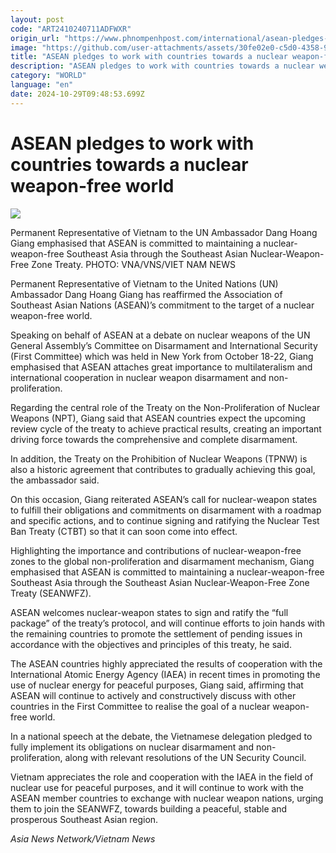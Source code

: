 ```yaml
---
layout: post
code: "ART2410240711ADFWXR"
origin_url: "https://www.phnompenhpost.com/international/asean-pledges-to-work-with-countries-towards-a-nuclear-weapon-free-world"
image: "https://github.com/user-attachments/assets/30fe02e0-c5d0-4358-9683-885b3d7f1769"
title: "ASEAN pledges to work with countries towards a nuclear weapon-free world"
description: "​​ASEAN pledges to work with countries towards a nuclear weapon-free world​"
category: "WORLD"
language: "en"
date: 2024-10-29T09:48:53.699Z
---
```


# ASEAN pledges to work with countries towards a nuclear weapon-free world

![](https://github.com/user-attachments/assets/b2e1645c-a886-4390-a980-5c2c3b6c8db9)

Permanent Representative of Vietnam to the UN Ambassador Dang Hoang Giang emphasised that ASEAN is committed to maintaining a nuclear-weapon-free Southeast Asia through the Southeast Asian Nuclear-Weapon-Free Zone Treaty. PHOTO: VNA/VNS/VIET NAM NEWS

Permanent Representative of Vietnam to the United Nations (UN) Ambassador Dang Hoang Giang has reaffirmed the Association of Southeast Asian Nations (ASEAN)’s commitment to the target of a nuclear weapon-free world.

Speaking on behalf of ASEAN at a debate on nuclear weapons of the UN General Assembly’s Committee on Disarmament and International Security (First Committee) which was held in New York from October 18-22, Giang emphasised that ASEAN attaches great importance to multilateralism and international cooperation in nuclear weapon disarmament and non-proliferation.

Regarding the central role of the Treaty on the Non-Proliferation of Nuclear Weapons (NPT), Giang said that ASEAN countries expect the upcoming review cycle of the treaty to achieve practical results, creating an important driving force towards the comprehensive and complete disarmament.

In addition, the Treaty on the Prohibition of Nuclear Weapons (TPNW) is also a historic agreement that contributes to gradually achieving this goal, the ambassador said.

On this occasion, Giang reiterated ASEAN’s call for nuclear-weapon states to fulfill their obligations and commitments on disarmament with a roadmap and specific actions, and to continue signing and ratifying the Nuclear Test Ban Treaty (CTBT) so that it can soon come into effect.

Highlighting the importance and contributions of nuclear-weapon-free zones to the global non-proliferation and disarmament mechanism, Giang emphasised that ASEAN is committed to maintaining a nuclear-weapon-free Southeast Asia through the Southeast Asian Nuclear-Weapon-Free Zone Treaty (SEANWFZ).

ASEAN welcomes nuclear-weapon states to sign and ratify the “full package” of the treaty’s protocol, and will continue efforts to join hands with the remaining countries to promote the settlement of pending issues in accordance with the objectives and principles of this treaty, he said.

The ASEAN countries highly appreciated the results of cooperation with the International Atomic Energy Agency (IAEA) in recent times in promoting the use of nuclear energy for peaceful purposes, Giang said, affirming that ASEAN will continue to actively and constructively discuss with other countries in the First Committee to realise the goal of a nuclear weapon-free world.

In a national speech at the debate, the Vietnamese delegation pledged to fully implement its obligations on nuclear disarmament and non-proliferation, along with relevant resolutions of the UN Security Council.

Vietnam appreciates the role and cooperation with the IAEA in the field of nuclear use for peaceful purposes, and it will continue to work with the ASEAN member countries to exchange with nuclear weapon nations, urging them to join the SEANWFZ, towards building a peaceful, stable and prosperous Southeast Asian region.

_Asia News Network/Vietnam News_